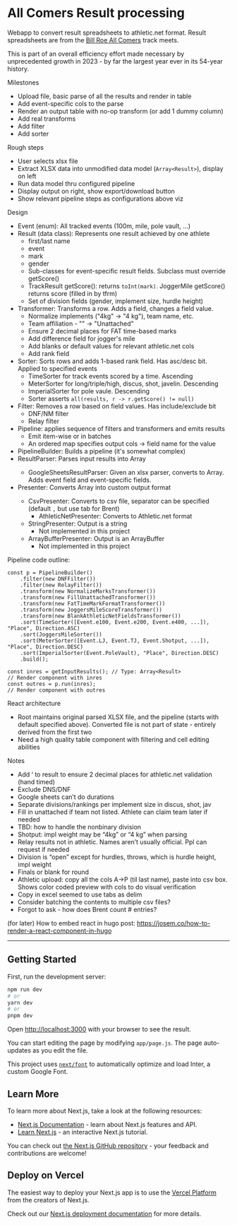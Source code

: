 # All Comers Result processing

Webapp to convert result spreadsheets to athletic.net format. Result spreadsheets
are from the [Bill Roe All Comers](https://clubnorthwest.org/all-comers) track meets.

This is part of an overall efficiency effort made necessary by unprecedented
growth in 2023 - by far the largest year ever in its 54-year history.

Milestones
 * Upload file, basic parse of all the results and render in table
 * Add event-specific cols to the parse
 * Render an output table with no-op transform (or add 1 dummy column)
 * Add real transforms
 * Add filter
 * Add sorter

Rough steps
 * User selects xlsx file
 * Extract XLSX data into unmodified data model (`Array<Result>`), display on left
 * Run data model thru configured pipeline 
 * Display output on right, show export/download button
 * Show relevant pipeline steps as configurations above viz

Design
 * Event (enum): All tracked events (100m, mile, pole vault, ...)
 * Result (data class): Represents one result achieved by one athlete
    * first/last name
    * event
    * mark
    * gender
    * Sub-classes for event-specific result fields. Subclass must override getScore()
    * TrackResult getScore(): returns `toInt(mark)`. JoggerMile getScore() returns score (filled in by tfrm)
    * Set of division fields (gender, implement size, hurdle height)
 * Transformer: Transforms a row. Adds a field, changes a field value.
    * Normalize implements ("4kg" -> "4 kg"), team name, etc.
    * Team affiliation - "" -> "Unattached"
    * Ensure 2 decimal places for FAT time-based marks
    * Add difference field for jogger's mile
    * Add blanks or default values for relevant athletic.net cols
    * Add rank field
 * Sorter: Sorts rows and adds 1-based rank field. Has asc/desc bit. Applied to specified events
    * TimeSorter for track events scored by a time. Ascending
    * MeterSorter for long/triple/high, discus, shot, javelin. Descending
    * ImperialSorter for pole vaule. Descending
    * Sorter asserts `all(results, r -> r.getScore() != null)`
 * Filter: Removes a row based on field values. Has include/exclude bit
    * DNF/NM filter
    * Relay filter
 * Pipeline: applies sequence of filters and transformers and emits results
    * Emit item-wise or in batches
    * An ordered map specifies output cols -> field name for the value
 * PipelineBuilder: Builds a pipeline (it's somewhat complex)
 * ResultParser: Parses input results into Array<Result>
    * GoogleSheetsResultParser: Given an xlsx parser, converts to Array<Result>.
      Adds event field and event-specific fields.
 * Presenter: Converts Array<Result> into custom output format
    * CsvPresenter: Converts to csv file, separator can be specified (default `,` but use tab for Brent)
        * AthleticNetPresenter: Converts to Athletic.net format
    * StringPresenter: Output is a string
        * Not implemented in this project
    * ArrayBufferPresenter: Output is an ArrayBuffer
        * Not implemented in this project

Pipeline code outline:
```
const p = PipelineBuilder()
    .filter(new DNFFilter())
    .filter(new RelayFilter())
    .transform(new NormalizeMarksTransformer())
    .transform(new FillUnattachedTransformer())
    .transform(new FatTimeMarkFormatTransformer())
    .transform(new JoggersMileScoreTransformer())
    .transform(new BlankAthleticNetFieldsTransformer())
    .sort(TimeSorter([Event.e100, Event.e200, Event.e400, ...]), "Place", Direction.ASC)
    .sort(JoggersMileSorter())
    .sort(MeterSorter([Event.LJ, Event.TJ, Event.Shotput, ...]), "Place", Direction.DESC)
    .sort(ImperialSorter(Event.PoleVault), "Place", Direction.DESC)
    .build();

const inres = getInputResults(); // Type: Array<Result>
// Render component with inres
const outres = p.run(inres);
// Render component with outres
```

React architecture
 * Root maintains original parsed XLSX file, and the pipeline (starts with
   default specified above). Converted file is not part of state - entirely
   derived from the first two
 * Need a high quality table component with filtering and cell editing abilities


Notes
 * Add ‘ to result to ensure 2 decimal places for athletic.net validation (hand timed)
 * Exclude DNS/DNF
 * Google sheets can’t do durations
 * Separate divisions/rankings per implement size in discus, shot, jav
 * Fill in unattached if team not listed. Athlete can claim team later if needed
 * TBD: how to handle the nonbinary division
 * Shotput: impl weight may be “4kg” or “4 kg” when parsing
 * Relay results not in athletic. Names aren’t usually official. Ppl can request if needed
 * Division is “open” except for hurdles, throws, which is hurdle height, impl weight
 * Finals or blank for round
 * Athletic upload: copy all the cols A->P (til last name), paste into csv box. Shows color coded preview with cols to do visual verification
 * Copy in excel seemed to use tabs as delim
 * Consider batching the contents to multiple csv files?
 * Forgot to ask - how does Brent count # entries?

(for later) How to embed react in hugo post:
https://josem.co/how-to-render-a-react-component-in-hugo

--------

## Getting Started

First, run the development server:

```bash
npm run dev
# or
yarn dev
# or
pnpm dev
```

Open [http://localhost:3000](http://localhost:3000) with your browser to see the result.

You can start editing the page by modifying `app/page.js`. The page auto-updates as you edit the file.

This project uses [`next/font`](https://nextjs.org/docs/basic-features/font-optimization) to automatically optimize and load Inter, a custom Google Font.

## Learn More

To learn more about Next.js, take a look at the following resources:

- [Next.js Documentation](https://nextjs.org/docs) - learn about Next.js features and API.
- [Learn Next.js](https://nextjs.org/learn) - an interactive Next.js tutorial.

You can check out [the Next.js GitHub repository](https://github.com/vercel/next.js/) - your feedback and contributions are welcome!

## Deploy on Vercel

The easiest way to deploy your Next.js app is to use the [Vercel Platform](https://vercel.com/new?utm_medium=default-template&filter=next.js&utm_source=create-next-app&utm_campaign=create-next-app-readme) from the creators of Next.js.

Check out our [Next.js deployment documentation](https://nextjs.org/docs/deployment) for more details.
